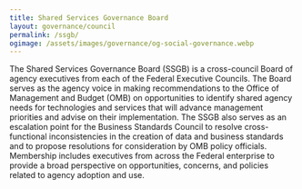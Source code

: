 ```yaml
---
title: Shared Services Governance Board
layout: governance/council
permalink: /ssgb/
ogimage: /assets/images/governance/og-social-governance.webp
---
```


The Shared Services Governance Board (SSGB) is a cross-council Board of agency executives from each of the Federal Executive Councils. The Board serves as the agency voice in making recommendations to the Office of Management and Budget (OMB) on opportunities to identify shared agency needs for technologies and services that will advance management priorities and advise on their implementation. The SSGB also serves as an escalation point for the Business Standards Council to resolve cross-functional inconsistencies in the creation of data and business standards and to propose resolutions for consideration by OMB policy officials. Membership includes executives from across the Federal enterprise to provide a broad perspective on opportunities, concerns, and policies related to agency adoption and use.